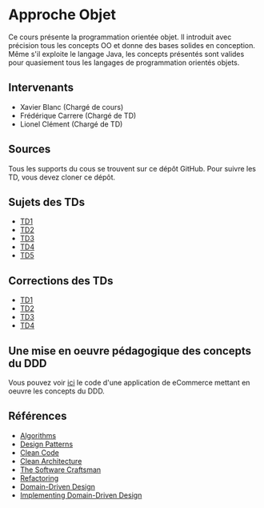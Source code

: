# Approche Objet

Ce cours présente la programmation orientée objet. 
Il introduit avec précision tous les concepts OO et donne des bases solides en conception.
Même s'il exploite le langage Java, les concepts présentés sont valides pour quasiement tous les langages de programmation orientés objets.

## Intervenants

* Xavier Blanc (Chargé de cours)
* Frédérique Carrere (Chargé de TD)
* Lionel Clément (Chargé de TD)

## Sources

Tous les supports du cous se trouvent sur ce dépôt GitHub.
Pour suivre les TD, vous devez cloner ce dépôt.

## Sujets des TDs

* [TD1](td/td1/)
* [TD2](td/td2/)
* [TD3](td/td3/)
* [TD4](td/td4/)
* [TD5](td/td5/)

## Corrections des TDs

* [TD1](correction/td1/)
* [TD2](correction/td2/)
* [TD3](correction/td3/)
* [TD4](correction/td4/)

## Une mise en oeuvre pédagogique des concepts du DDD

Vous pouvez voir [ici](app/) le code d'une application de eCommerce mettant en oeuvre les concepts du DDD.

## Références

* [Algorithms](https://www.amazon.fr/Algorithms-Robert-Sedgewick/dp/032157351X/ref=sr_1_1?s=english-books&ie=UTF8&qid=1528207363&sr=1-1&keywords=algorithms+sedgewick)
* [Design Patterns](https://www.amazon.fr/Design-Patterns-Elements-Reusable-Object-Oriented/dp/0201633612/ref=sr_1_5?ie=UTF8&qid=1528206966&sr=8-5&keywords=object+oriented+programming)
* [Clean Code](https://www.amazon.fr/Clean-Code-Handbook-Software-Craftsmanship/dp/0132350882/ref=pd_sim_14_1?_encoding=UTF8&psc=1&refRID=Y7KVKDP67J9RMGV1HYGE)
* [Clean Architecture](https://www.amazon.fr/dp/0134494164/ref=cm_cr_ryp_prd_ttl_sol_5)
* [The Software Craftsman](https://www.amazon.fr/Software-Craftsman-Professionalism-Pragmatism-Pride/dp/0134052501/ref=pd_sim_14_4?_encoding=UTF8&psc=1&refRID=PDGXNNTKVH4F1GND28ET)
* [Refactoring](https://www.amazon.fr/Refactoring-Improving-Design-Existing-Code/dp/0201485672/ref=pd_sim_14_4?_encoding=UTF8&psc=1&refRID=Y1F55SD6Y9TP6KG31HJ8)
* [Domain-Driven Design](https://www.amazon.fr/Domain-Driven-Design-Tackling-Complexity-Software/dp/0321125215/ref=pd_sim_14_6?_encoding=UTF8&psc=1&refRID=XWYJW2DSTZ6FM9AYQV3D)
* [Implementing Domain-Driven Design](https://www.amazon.fr/Implementing-Domain-Driven-Design-Vaughn-Vernon/dp/0321834577/ref=pd_sim_14_1?_encoding=UTF8&psc=1&refRID=779WNDEZ9PV9Y8X8JYMN)
